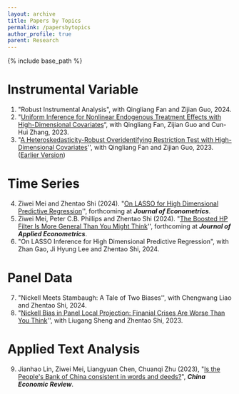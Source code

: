 ```yaml
---
layout: archive
title: Papers by Topics
permalink: /papersbytopics
author_profile: true 
parent: Research
---
```


{% include base_path %}

Instrumental Variable
======

1. "Robust Instrumental Analysis", with Qingliang Fan and Zijian Guo, 2024.
2. "[Uniform Inference for Nonlinear Endogenous Treatment Effects with High-Dimensional Covariates](http://arxiv.org/abs/2310.08063)“, with Qingliang Fan, Zijian Guo and Cun-Hui Zhang, 2023.
3. "[A Heteroskedasticity-Robust Overidentifying Restriction Test with High-Dimensional Covariates](https://arxiv.org/abs/2205.00171)'', with Qingliang Fan and Zijian Guo, 2023. ([Earlier Version](https://papers.ssrn.com/sol3/papers.cfm?abstract_id=4097813))



Time Series
======

4. Ziwei Mei and Zhentao Shi (2024). "[On LASSO for High Dimensional Predictive Regression](https://arxiv.org/abs/2212.07052)'',  forthcoming at  ***Journal of Econometrics***.   
5. Ziwei Mei, Peter C.B. Phillips and Zhentao Shi (2024). "[The Boosted HP Filter Is More General Than You Might Think](https://arxiv.org/abs/2209.09810)'', forthcoming at  ***Journal of Applied Econometrics***.
6. "On LASSO Inference for High Dimensional Predictive Regression", with Zhan Gao, Ji Hyung Lee and Zhentao Shi, 2024.

Panel Data
======

7. "Nickell Meets Stambaugh: A Tale of Two Biases'', with Chengwang Liao and Zhentao Shi, 2024.  
8. "[Nickell Bias in Panel Local Projection: Finanial Crises Are Worse Than You Think](https://arxiv.org/abs/2302.13455)'', with Liugang Sheng and Zhentao Shi, 2023. 

Applied Text Analysis
======

9. Jianhao Lin, Ziwei Mei, Liangyuan Chen, Chuanqi Zhu (2023), "[Is the People's Bank of China consistent in words and deeds?](https://www.sciencedirect.com/science/article/pii/S1043951X23000044)", ***China Economic Review***. 



